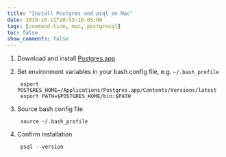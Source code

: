```yaml
---
title: "Install Postgres and psql on Mac"
date: 2019-10-11T20:53:10-05:00
tags: [command-line, mac, postgresql]
toc: false
show_comments: false
---
```


1. Download and install [Postgres.app](https://postgresapp.com/)
1. Set environment variables in your bash config file, e.g. `~/.bash_profile`

        export POSTGRES_HOME=/Applications/Postgres.app/Contents/Versions/latest
        export PATH=$POSTGRES_HOME/bin:$PATH

1. Source bash config file

        source ~/.bash_profile

1. Confirm installation

        psql --version
